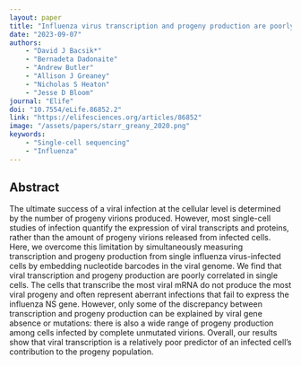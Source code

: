 ```yaml
---
layout: paper
title: "Influenza virus transcription and progeny production are poorly correlated in single cells"
date: "2023-09-07"
authors: 
    - "David J Bacsik*"
    - "Bernadeta Dadonaite"
    - "Andrew Butler"
    - "Allison J Greaney"
    - "Nicholas S Heaton"
    - "Jesse D Bloom"
journal: "Elife"
doi: "10.7554/eLife.86852.2"
link: "https://elifesciences.org/articles/86852"
image: "/assets/papers/starr_greany_2020.png"
keywords:
    - "Single-cell sequencing"
    - "Influenza"
---
```


## Abstract

The ultimate success of a viral infection at the cellular level is determined by the number of progeny virions produced. However, most single-cell studies of infection quantify the expression of viral transcripts and proteins, rather than the amount of progeny virions released from infected cells. Here, we overcome this limitation by simultaneously measuring transcription and progeny production from single influenza virus-infected cells by embedding nucleotide barcodes in the viral genome. We find that viral transcription and progeny production are poorly correlated in single cells. The cells that transcribe the most viral mRNA do not produce the most viral progeny and often represent aberrant infections that fail to express the influenza NS gene. However, only some of the discrepancy between transcription and progeny production can be explained by viral gene absence or mutations: there is also a wide range of progeny production among cells infected by complete unmutated virions. Overall, our results show that viral transcription is a relatively poor predictor of an infected cell’s contribution to the progeny population.
